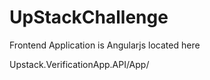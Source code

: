 # UpStackChallenge

Frontend Application is Angularjs  located here

Upstack.VerificationApp.API/App/
